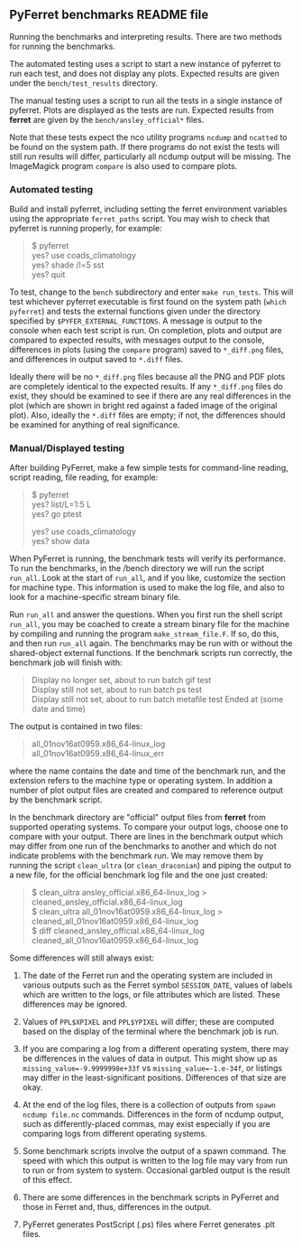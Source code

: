 ## PyFerret benchmarks README file

Running the benchmarks and interpreting results. There are two methods 
for running the benchmarks.

The automated testing uses a script to start a new instance of pyferret to run 
each test, and does not display any plots. Expected results are given under 
the `bench/test_results` directory.

The manual testing uses a script to run all the tests in a single instance of 
pyferret. Plots are displayed as the tests are run. Expected results from 
**ferret** are given by the `bench/ansley_official*` files.

Note that these tests expect the nco utility programs `ncdump` and `ncatted` 
to be found on the system path. If there programs do not exist the tests will 
still run results will differ, particularly all ncdump output will be missing.
The ImageMagick program `compare` is also used to compare plots.

### Automated testing

Build and install pyferret, including setting the ferret environment variables 
using the appropriate `ferret_paths` script. You may wish to check that pyferret
is running properly, for example:

> $ pyferret  
> yes? use coads_climatology  
> yes? shade /l=5 sst  
> yes? quit  

To test, change to the `bench` subdirectory and enter `make run_tests`. 
This will test whichever pyferret executable is first found on the system path 
(`which pyferret`) and tests the external functions given under the directory 
specified by `$PYFER_EXTERNAL_FUNCTIONS`. A message is output to the console 
when each test script is run. On completion, plots and output are compared to 
expected results, with messages output to the console, differences in plots 
(using the `compare` program) saved to `*_diff.png` files, and differences in 
output saved to `*.diff` files.

Ideally there will be no `*_diff.png` files because all the PNG and PDF plots
are completely identical to the expected results.  If any `*_diff.png` files
do exist, they should be examined to see if there are any real differences in
the plot (which are shown in bright red against a faded image of the original
plot).  Also, ideally the `*.diff` files are empty; if not, the differences
should be examined for anything of real significance.

### Manual/Displayed testing

After building PyFerret, make a few simple tests for command-line reading,
script reading, file reading, for example:

> $ pyferret  
> yes? list/L=1:5 L  
> yes? go ptest  
>  
> yes? use coads_climatology  
> yes? show data  

When PyFerret is running, the benchmark tests will verify its performance. To 
run the benchmarks, in the /bench directory we will run the script `run_all`. 
Look at the start of `run_all`, and if you like, customize the section for 
machine type. This information is used to make the log file, and also to look 
for a machine-specific stream binary file.

Run `run_all` and answer the questions. When you first run the shell script 
`run_all`, you may be coached to create a stream binary file for the machine 
by compiling and running the program `make_stream_file.F`. If so, do this, 
and then run `run_all` again. The benchmarks may be run with or without the 
shared-object external functions. If the benchmark scripts run correctly, 
the benchmark job will finish with:

> Display no longer set, about to run batch gif test  
> Display still not set, about to run batch ps test  
> Display still not set, about to run batch metafile test
> Ended at (some date and time)  

The output is contained in two files:

> all_01nov16at0959.x86_64-linux_log  
> all_01nov16at0959.x86_64-linux_err  

where the name contains the date and time of the benchmark run, and the extension 
refers to the machine type or operating system. In addition a number of plot 
output files are created and compared to reference output by the benchmark script.

In the benchmark directory are "official" output files from **ferret** from supported 
operating systems. To compare your output logs, choose one to compare with your 
output. There are lines in the benchmark output which may differ from one run of 
the benchmarks to another and which do not indicate problems with the benchmark 
run. We may remove them by running the script `clean_ultra` (or `clean_draconian`) 
and piping the output to a new file, for the official benchmark log file and the 
one just created:

> $ clean_ultra ansley_official.x86_64-linux_log \> cleaned_ansley_official.x86_64-linux_log  
> $ clean_ultra all_01nov16at0959.x86_64-linux_log \> cleaned_all_01nov16at0959.x86_64-linux_log  
> $ diff cleaned_ansley_official.x86_64-linux_log cleaned_all_01nov16at0959.x86_64-linux_log  

Some differences will still always exist: 

1. The date of the Ferret run and the operating system are included in various 
outputs such as the Ferret symbol `SESSION_DATE`, values of labels which are 
written to the logs, or file attributes which are listed. These differences 
may be ignored.

2. Values of `PPL$XPIXEL` and `PPL$YPIXEL` will differ; these are computed 
based on the display of the terminal where the benchmark job is run.

3. If you are comparing a log from a different operating system, there 
may be differences in the values of data in output. This might show up as 
`missing_value=-9.9999998e+33f` vs `missing_value=-1.e-34f`, 
or listings may differ in the least-significant positions. Differences of 
that size are okay. 

4. At the end of the log files, there is a collection of outputs from 
`spawn ncdump file.nc` commands.  Differences in the form of ncdump output, 
such as differently-placed commas, may exist especially if you are comparing 
logs from different operating systems.

5. Some benchmark scripts involve the output of a spawn command. The speed with 
which this output is written to the log file may vary from run to run or from 
system to system. Occasional garbled output is the result of this effect. 

6. There are some differences in the benchmark scripts in PyFerret and those
in Ferret and, thus, differences in the output.

7. PyFerret generates PostScript (.ps) files where Ferret generates .plt files.

